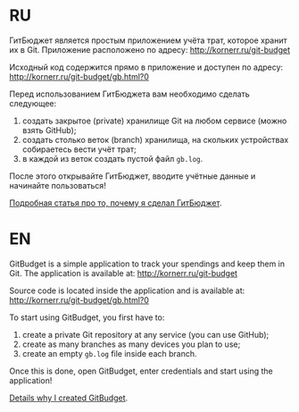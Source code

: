 # RU

ГитБюджет является простым приложением учёта трат, которое хранит их в Git. Приложение расположено по адресу: http://kornerr.ru/git-budget

Исходный код содержится прямо в приложение и доступен по адресу: http://kornerr.ru/git-budget/gb.html?0

Перед использованием ГитБюджета вам необходимо сделать следующее:

1. создать закрытое (private) хранилище Git на любом сервисе (можно взять GitHub);
1. создать столько веток (branch) хранилища, на скольких устройствах собираетесь вести учёт трат;
1. в каждой из веток создать пустой файл `gb.log`.

После этого открывайте ГитБюджет, вводите учётные данные и начинайте пользоваться!

[Подробная статья про то, почему я сделал ГитБюджет][статья-ру].

# EN

GitBudget is a simple application to track your spendings and keep them in Git. The application is available at: http://kornerr.ru/git-budget

Source code is located inside the application and is available at: http://kornerr.ru/git-budget/gb.html?0

To start using GitBudget, you first have to:

1. create a private Git repository at any service (you can use GitHub);
1. create as many branches as many devices you plan to use;
1. create an empty `gb.log` file inside each branch.

Once this is done, open GitBudget, enter credentials and start using the application!

[Details why I created GitBudget][статья-ан].

[статья-ру]: http://opengamestudio.org/ru/news/git-budget.html
[статья-ан]: http://opengamestudio.org/en/news/git-budget.html
